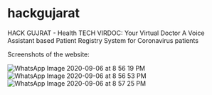 # hackgujarat
HACK GUJRAT - Health TECH 
VIRDOC: Your Virtual Doctor
A Voice Assistant based Patient Registry System for Coronavirus patients

Screenshots of the website:

![WhatsApp Image 2020-09-06 at 8 56 19 PM](https://user-images.githubusercontent.com/39915573/92329386-c3d3ac00-f084-11ea-9581-f4f978350e85.jpeg)
![WhatsApp Image 2020-09-06 at 8 56 53 PM](https://user-images.githubusercontent.com/39915573/92329421-fb425880-f084-11ea-955f-d482e54c762d.jpeg)
![WhatsApp Image 2020-09-06 at 8 57 25 PM](https://user-images.githubusercontent.com/39915573/92329453-26c54300-f085-11ea-8eb1-7595b7e49009.jpeg)
